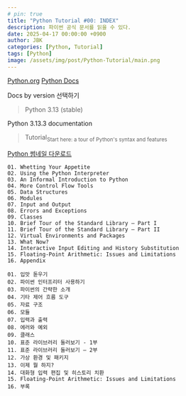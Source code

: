 ```yaml
---
# pin: true
title: "Python Tutorial #00: INDEX"
description: 파이썬 공식 문서를 읽을 수 있다.
date: 2025-04-17 00:00:00 +0900
author: JBK
categories: [Python, Tutorial]
tags: [Python]
image: /assets/img/post/Python-Tutorial/main.png
---
```


[Python.org](https://www.python.org)
[Python Docs](https://docs.python.org/3)

Docs by version 선택하기
> Python 3.13 (stable)

Python 3.13.3 documentation
> Tutorial<sub>Start here: a tour of Python's syntax and features</sub>

[Python 썸네일 다운로드](/assets/img/post/Python-Tutorial/main.png)

```
01. Whetting Your Appetite
02. Using the Python Interpreter
03. An Informal Introduction to Python
04. More Control Flow Tools
05. Data Structures
06. Modules
07. Input and Output
08. Errors and Exceptions
09. Classes
10. Brief Tour of the Standard Library — Part I
11. Brief Tour of the Standard Library — Part II
12. Virtual Environments and Packages
13. What Now?
14. Interactive Input Editing and History Substitution
15. Floating-Point Arithmetic: Issues and Limitations
16. Appendix
```
```
01. 입맛 돋우기
02. 파이썬 인터프리터 사용하기
03. 파이썬의 간략한 소개
04. 기타 제어 흐름 도구
05. 자료 구조
06. 모듈
07. 입력과 출력
08. 에러와 예외
09. 클래스
10. 표준 라이브러리 둘러보기 - 1부
11. 표준 라이브러리 둘러보기 — 2부
12. 가상 환경 및 패키지
13. 이제 뭘 하지?
14. 대화형 입력 편집 및 히스토리 치환
15. Floating-Point Arithmetic: Issues and Limitations
16. 부록
```

